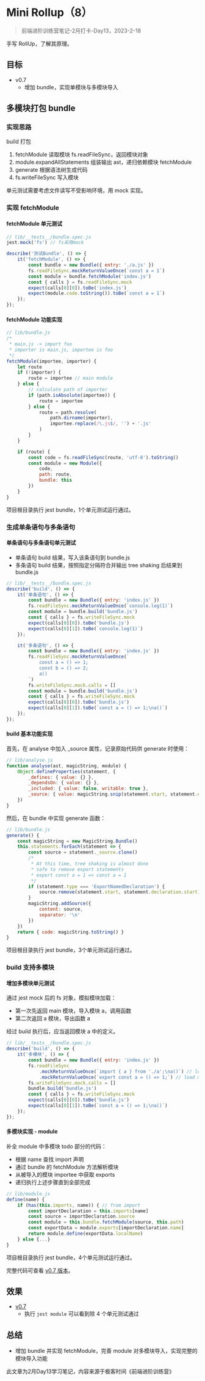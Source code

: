 # Mini Rollup（8）

> 前端进阶训练营笔记-2月打卡-Day13，2023-2-18

手写 RollUp，了解其原理。

## 目标

- v0.7
  - 增加 bundle，实现单模块与多模块导入

## 多模块打包 bundle

### 实现思路

build 打包

1. fetchModule 读取模块 fs.readFileSync，返回模块对象
2. module.expandAllStatements 组装输出 ast，递归依赖模块 fetchModule
3. generate 根据语法树生成代码
4. fs.writeFileSync 写入模块

单元测试需要考虑文件读写不受影响环境，用 mock 实现。

### 实现 fetchModule

#### fetchModule 单元测试

```JavaScript
// lib/__tests__/bundle.spec.js
jest.mock('fs') // fs采用mock

describe('测试Bundle', () => {
    it('fetchModule', () => {
        const bundle = new Bundle({ entry: './a.js' })
        fs.readFileSync.mockReturnValueOnce(`const a = 1`)
        const module = bundle.fetchModule('index.js')
        const { calls } = fs.readFileSync.mock
        expect(calls[0][0]).toBe('index.js')
        expect(module.code.toString()).toBe(`const a = 1`)
    });
});
```

#### fetchModule 功能实现

```JavaScript
// lib/bundle.js
/*
 * main.js -> import foo
 * importer is main.js, importee is foo
 */
fetchModule(importee, importer) {
    let route
    if (!importer) {
        route = importee // main module
    } else {
        // calculate path of importer
        if (path.isAbsolute(importee)) {
            route = importee
        } else {
            route = path.resolve(
                path.dirname(importer),
                importee.replace(/\.js$/, '') + '.js'
            )
        }
    }

    if (route) {
        const code = fs.readFileSync(route, 'utf-8').toString()
        const module = new Module({
            code,
            path: route,
            bundle: this
        })
    }
}
```

项目根目录执行 jest bundle，1个单元测试运行通过。

### 生成单条语句与多条语句

#### 单条语句与多条语句单元测试

- 单条语句 build 结果，写入该条语句到 bundle.js
- 多条语句 build 结果，按照指定分隔符合并输出 tree shaking 后结果到 bundle.js

```JavaScript
// lib/__tests__/bundle.spec.js
describe('build', () => {
    it('单条语句', () => {
        const bundle = new Bundle({ entry: 'index.js' })
        fs.readFileSync.mockReturnValueOnce(`console.log(1)`)
        const module = bundle.build('bundle.js')
        const { calls } = fs.writeFileSync.mock
        expect(calls[0][0]).toBe('bundle.js')
        expect(calls[0][1]).toBe(`console.log(1)`)
    });

    it('多条语句', () => {
        const bundle = new Bundle({ entry: 'index.js' })
        fs.readFileSync.mockReturnValueOnce(`
            const a = () => 1;
            const b = () => 2;
            a()
        `)
        fs.writeFileSync.mock.calls = []
        const module = bundle.build('bundle.js')
        const { calls } = fs.writeFileSync.mock
        expect(calls[0][0]).toBe('bundle.js')
        expect(calls[0][1]).toBe(`const a = () => 1;\na()`)
    });
});
```

#### build 基本功能实现

首先，在 analyse 中加入 _source 属性，记录原始代码供 generate 时使用：

```JavaScript
// lib/analyse.js
function analyse(ast, magicString, module) {
    Object.defineProperties(statement, {
        _defines: { value: {} },
        _dependsOn: { value: {} },
        _included: { value: false, writable: true },
        _source: { value: magicString.snip(statement.start, statement.end) }
    })
}
```

然后，在 bundle 中实现 generate 函数：

```JavaScript
// lib/bundle.js
generate() {
    const magicString = new MagicString.Bundle()
    this.statements.forEach(statement => {
        const source = statement._source.clone()
        /*
         * At this time, tree shaking is almost done
         * safe to remove export statements
         * export const a = 1 => const a = 1
         */
        if (statement.type === 'ExportNamedDeclaration') {
            source.remove(statement.start, statement.declaration.start)
        }
        magicString.addSource({
            content: source,
            separator: '\n'
        })
    })
    return { code: magicString.toString() }
}
```

项目根目录执行 jest bundle，3个单元测试运行通过。

### build 支持多模块

#### 增加多模块单元测试

通过 jest mock 后的 fs 对象，模拟模块加载：

- 第一次先返回 main 模块，导入模块 a，调用函数
- 第二次返回 a 模块，导出函数 a

经过 build 执行后，应当返回模块 a 中的定义。

```JavaScript
// lib/__tests__/bundle.spec.js
describe('build', () => {
    it('多模块', () => {
        const bundle = new Bundle({ entry: 'index.js' })
        fs.readFileSync
            .mockReturnValueOnce(`import { a } from './a';\na()`) // load main
            .mockReturnValueOnce(`export const a = () => 1;`) // load module a
        fs.writeFileSync.mock.calls = []
        bundle.build('bundle.js')
        const { calls } = fs.writeFileSync.mock
        expect(calls[0][0]).toBe('bundle.js')
        expect(calls[0][1]).toBe(`const a = () => 1;\na()`)
    });
});
```

#### 多模块实现 - module

补全 module 中多模块 todo 部分的代码：

- 根据 name 查找 import 声明
- 通过 bundle 的 fetchModule 方法解析模块
- 从被导入的模块 importee 中获取 exports
- 递归执行上述步骤直到全部完成

```JavaScript
// lib/module.js
define(name) {
    if (has(this.imports, name)) { // from import
        const importDeclaration = this.imports[name]
        const source = importDeclaration.source
        const module = this.bundle.fetchModule(source, this.path)
        const exportData = module.exports[importDeclaration.name]
        return module.define(exportData.localName)
    } else {...}
}
```

项目根目录执行 jest bundle，4个单元测试运行通过。

完整代码可查看 [v0.7 版本](https://github.com/tangyouhua/lab-mini-rollup/releases/tag/v0.7)。

## 效果

- [v0.7](https://github.com/tangyouhua/lab-mini-rollup/releases/tag/v0.7)
  - 执行 `jest module` 可以看到除 4 个单元测试通过

## 总结

- 增加 bundle 并实现 fetchModule，完善 module 对多模块导入，实现完整的模块导入功能

此文章为2月Day13学习笔记，内容来源于极客时间《前端进阶训练营》
